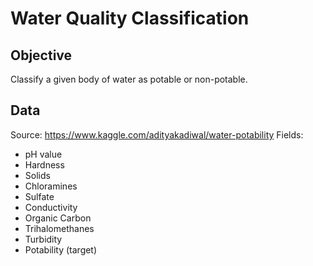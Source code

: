 # Water Quality Classification
## Objective 
Classify a given body of water as potable or non-potable. 
## Data 
Source: https://www.kaggle.com/adityakadiwal/water-potability
Fields: 
- pH value 
- Hardness 
- Solids 
- Chloramines 
- Sulfate 
- Conductivity 
- Organic Carbon 
- Trihalomethanes 
- Turbidity 
- Potability (target)
